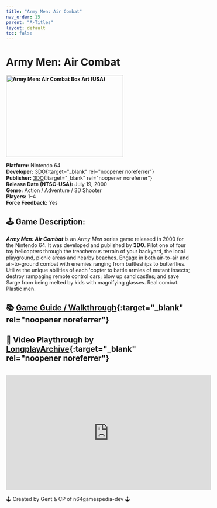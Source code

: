 ```yaml
---
title: "Army Men: Air Combat"
nav_order: 15
parent: "A-Titles"
layout: default
toc: false
---
```


# Army Men: Air Combat

<b>
<img src="https://raw.githubusercontent.com/TheGent/n64gamespedia/main/media/usa/Army-Men--Air-Combat-(USA).png" alt="Army Men: Air Combat Box Art (USA)" style="object-fit:cover;width:320px;height:224px"/>
</b>

**Platform:** Nintendo 64  
**Developer:** [3DO](https://en.wikipedia.org/wiki/The_3DO_Company){:target="_blank" rel="noopener noreferrer"}  
**Publisher:** [3DO](https://en.wikipedia.org/wiki/The_3DO_Company){:target="_blank" rel="noopener noreferrer"}  
**Release Date (NTSC-USA):** July 19, 2000  
**Genre:** Action / Adventure / 3D Shooter  
**Players:** 1–4  
**Force Feedback:** Yes  

## 🕹️ Game Description:

<em><strong>Army Men: Air Combat</strong></em> is an <em>Army Men</em> series game released in 2000 for the Nintendo 64. It was developed and published by <strong>3DO</strong>. Pilot one of four toy helicopters through the treacherous terrain of your backyard, the local playground, picnic areas and nearby beaches. Engage in both air-to-air and air-to-ground combat with enemies ranging from battleships to butterflies. Utilize the unique abilities of each 'copter to battle armies of mutant insects; destroy rampaging remote control cars; blow up sand castles; and save Sarge from being melted by kids with magnifying glasses. Real combat. Plastic men.

## 📚 [Game Guide / Walkthrough](https://gamefaqs.gamespot.com/n64/196647-army-men-air-combat/faqs/17034){:target="_blank" rel="noopener noreferrer"}

## 🎥 Video Playthrough by [LongplayArchive](https://www.youtube.com/channel/UCM8XzXipyTsylZ_WsGKmdKQ){:target="_blank" rel="noopener noreferrer"}  
<br />
<iframe width="560" height="315" src="https://www.youtube.com/embed/eYri2G3Ztco" title="Army Men: Air Combat – Full Playthrough by LongplayArchive" frameborder="0" allowfullscreen></iframe>

🕹️ Created by Gent & CP of n64gamespedia-dev 🕹️

<!-- Vault Format: n64gamespedia-dev -->
<!-- Protocol Source: _vault-specs/format-protocol.md -->

